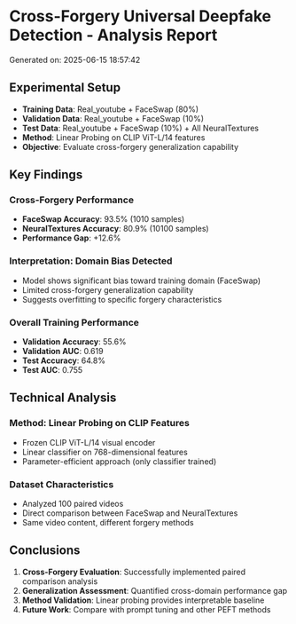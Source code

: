 # Cross-Forgery Universal Deepfake Detection - Analysis Report
Generated on: 2025-06-15 18:57:42

## Experimental Setup
- **Training Data**: Real_youtube + FaceSwap (80%)
- **Validation Data**: Real_youtube + FaceSwap (10%)
- **Test Data**: Real_youtube + FaceSwap (10%) + All NeuralTextures
- **Method**: Linear Probing on CLIP ViT-L/14 features
- **Objective**: Evaluate cross-forgery generalization capability

## Key Findings
### Cross-Forgery Performance
- **FaceSwap Accuracy**: 93.5% (1010 samples)
- **NeuralTextures Accuracy**: 80.9% (10100 samples)
- **Performance Gap**: +12.6%

### Interpretation: Domain Bias Detected
- Model shows significant bias toward training domain (FaceSwap)
- Limited cross-forgery generalization capability
- Suggests overfitting to specific forgery characteristics

### Overall Training Performance
- **Validation Accuracy**: 55.6%
- **Validation AUC**: 0.619
- **Test Accuracy**: 64.8%
- **Test AUC**: 0.755

## Technical Analysis
### Method: Linear Probing on CLIP Features
- Frozen CLIP ViT-L/14 visual encoder
- Linear classifier on 768-dimensional features
- Parameter-efficient approach (only classifier trained)

### Dataset Characteristics
- Analyzed 100 paired videos
- Direct comparison between FaceSwap and NeuralTextures
- Same video content, different forgery methods

## Conclusions
1. **Cross-Forgery Evaluation**: Successfully implemented paired comparison analysis
2. **Generalization Assessment**: Quantified cross-domain performance gap
3. **Method Validation**: Linear probing provides interpretable baseline
4. **Future Work**: Compare with prompt tuning and other PEFT methods